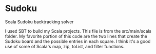 # Sudoku
Scala Sudoku backtracking solver

I used SBT to build my Scala projects. This file is from the src/main/scala folder. My favorite portion of this code are the two lines that create the Sudoku board and the possible entries in each square. I think it's a good use of some of Scala's map, zip, toList, and filter functions.
